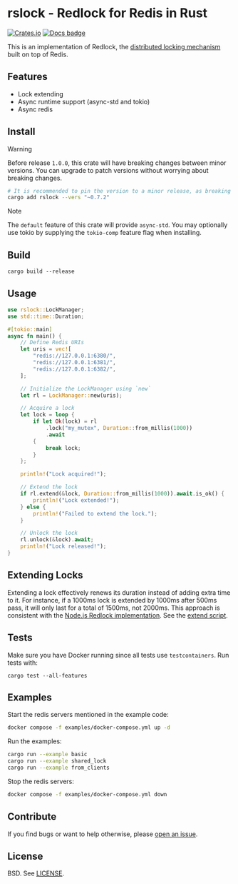 # rslock - Redlock for Redis in Rust

[![Crates.io](https://img.shields.io/crates/v/rslock)][crates.io]
[![Docs badge]][docs.rs]

This is an implementation of Redlock, the [distributed locking mechanism](http://redis.io/topics/distlock) built on top of Redis.

## Features

- Lock extending
- Async runtime support (async-std and tokio)
- Async redis

## Install

> [!WARNING]
> Before release `1.0.0`, this crate will have breaking changes between minor versions. You can upgrade to patch versions without worrying about breaking changes.

```bash
# It is recommended to pin the version to a minor release, as breaking changes may be introduced between minor versions before 1.0.0.
cargo add rslock --vers "~0.7.2"
```

> [!NOTE]
> The `default` feature of this crate will provide `async-std`. You may optionally use tokio by supplying the `tokio-comp` feature flag when installing.

## Build

```
cargo build --release
```

## Usage

```rust
use rslock::LockManager;
use std::time::Duration;

#[tokio::main]
async fn main() {
    // Define Redis URIs
    let uris = vec![
        "redis://127.0.0.1:6380/",
        "redis://127.0.0.1:6381/",
        "redis://127.0.0.1:6382/",
    ];

    // Initialize the LockManager using `new`
    let rl = LockManager::new(uris);

    // Acquire a lock
    let lock = loop {
        if let Ok(lock) = rl
            .lock("my_mutex", Duration::from_millis(1000))
            .await
        {
            break lock;
        }
    };

    println!("Lock acquired!");

    // Extend the lock
    if rl.extend(&lock, Duration::from_millis(1000)).await.is_ok() {
        println!("Lock extended!");
    } else {
        println!("Failed to extend the lock.");
    }

    // Unlock the lock
    rl.unlock(&lock).await;
    println!("Lock released!");
}
```

## Extending Locks

Extending a lock effectively renews its duration instead of adding extra time to it. For instance, if a 1000ms lock is extended by 1000ms after 500ms pass, it will only last for a total of 1500ms, not 2000ms. This approach is consistent with the [Node.js Redlock implementation](https://www.npmjs.com/package/redlock). See the [extend script](https://github.com/hexcowboy/rslock/blob/main/src/lock.rs#L22-L30).

## Tests

Make sure you have Docker running since all tests use `testcontainers`. Run tests with:

```
cargo test --all-features
```

## Examples

Start the redis servers mentioned in the example code:

```bash
docker compose -f examples/docker-compose.yml up -d
```

Run the examples:

```bash
cargo run --example basic
cargo run --example shared_lock
cargo run --example from_clients
```

Stop the redis servers:

```bash
docker compose -f examples/docker-compose.yml down
```

## Contribute

If you find bugs or want to help otherwise, please [open an issue](https://github.com/hexcowboy/rslock/issues).

## License

BSD. See [LICENSE](LICENSE).

[docs badge]: https://img.shields.io/badge/docs.rs-rustdoc-green
[crates.io]: https://crates.io/crates/rslock
[docs.rs]: https://docs.rs/rslock/
